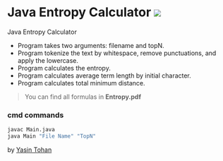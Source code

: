 # Java Entropy Calculator <img src="http://img.shields.io/badge/-Java-F89820?style=flat&logo=java&logoColor=white">
Java Entropy Calculator
- Program takes two arguments: filename and topN.
- Program tokenize the text by whitespace, remove punctuations, and apply the lowercase.
- Program calculates the entropy.
- Program calculates average term length by initial character.
- Program calculates total minimum distance.

> You can find all formulas in **Entropy.pdf**

### cmd commands
```sh
javac Main.java
java Main "File Name" "TopN"
```


by [Yasin Tohan](https://github.com/yasintohan)
